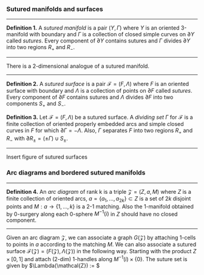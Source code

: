 ### Sutured manifolds and surfaces

---
**Definition 1.** A *sutured manifold* is a pair $(Y,\Gamma)$ where $Y$ is an oriented 3-manifold with boundary and $\Gamma$ is a collection of closed simple curves on $\partial Y$ called *sutures*. Every component of $\partial Y$ contains sutures and $\Gamma$ divides $\partial Y$ into two regions $R_+$ and $R_-$.

---

There is a 2-dimensional analogue of a sutured manifold.

---
**Definition 2.** A *sutured surface* is a pair $\mathcal{F}=(F,\Lambda)$ where $F$ is an oriented surface with boundary and $\Lambda$ is a collection of points on $\partial F$ called *sutures*. Every component of $\partial F$ contains sutures and $\Lambda$ divides $\partial F$ into two components $S_+$ and $S_-$.

**Definition 3.** Let $\mathcal{F} = (F,\Lambda)$ be a sutured surface. A *dividing set* $\Gamma$ for $\mathcal{F}$ is a finite collection of oriented properly embedded arcs and simple closed curves in $F$ for which $\partial\Gamma = -\Lambda$. Also, $\Gamma$ separates $F$ into two regions $R_+$ and $R_-$ with $\partial{R_\pm} = (\pm\Gamma)\cup S_\pm$.

---

Insert figure of sutured surfaces

### Arc diagrams and bordered sutured manifolds

---
**Definition 4.** An *arc diagram* of rank k is a triple $\mathcal{Z} = (Z, a, M)$ where $Z$ is a finite collection of oriented arcs, $a = \{a_1, ... , a_{2k}\} \subset Z$ is a set of $2k$ disjoint points and $M: a \to \{1,...,k\}$ is a 2-1 matching. Also the 1-manifold obtained by 0-surgery along each 0-sphere $M^{-1}(i)$ in $Z$ should have no closed component.

---

Given an arc diagram $\mathcal{Z}$, we can associate a graph $G(\mathcal{Z})$ by attaching 1-cells to points in $a$ according to the matching $M$.
We can also associate a sutured surface $\mathcal{F}(\mathcal{Z}) = (F(\mathcal{Z}),\Lambda(\mathcal{Z}))$ in the following way. Starting with the product $Z \times [0,1]$ and attach (2-dim) 1-handles along $M^{-1}(i) \times \{0\}$. The suture set is given by $\Lambda(\mathcal{Z}) := $
<!--stackedit_data:
eyJoaXN0b3J5IjpbLTU2MDQ5NDY0OCwxMTczNDc2NDQsLTEwND
EyNzk4MTAsMzQwMjA5MDMxLDU0OTE1MzI4NiwtODYyMjk1MzM2
LC01ODg1MzA2NDYsMTg4NTM3NzQxXX0=
-->